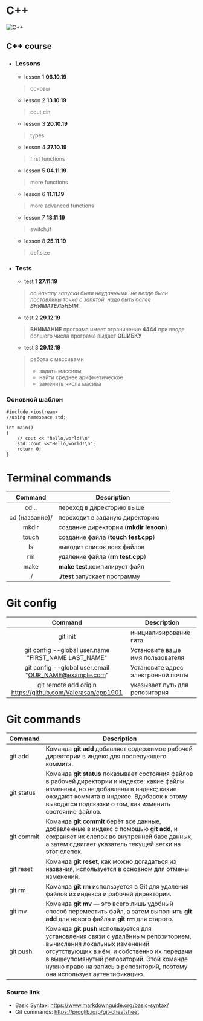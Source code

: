 # C++
![C++](https://upload.wikimedia.org/wikipedia/commons/thumb/1/18/ISO_C%2B%2B_Logo.svg/306px-ISO_C%2B%2B_Logo.svg.png)
## C++ course

 
- ### Lessons 
  - lesson 1 **06.10.19**
  >основы
  - lesson 2 **13.10.19**
  >cout,cin
  - lesson 3 **20.10.19**
  >types
  - lesson 4 **27.10.19**
  >first functions
  - lesson 5 **04.11.19**
  >more functions
  - lesson 6 **11.11.19**
  >more advanced functions
  - lesson 7 **18.11.19**
  >switch,if
  - lesson 8 **25.11.19**
  >def,size
  
- ### Tests
  - test 1 **27.11.19**
  >*по началу запуски были неудачными.*
  >*не везде были поставлины точка с запятой.*
  >*надо быть более ***ВНИМАТЕЛЬНЫМ***.*
  - test 2 **29.12.19**
  >**ВНИМАНИЕ** програма имеет ограничение **4444** при вводе болшего числа програма выдает **ОШИБКУ**
  - test 3 **29.12.19**
  >работа с мвссивами
  >  - задать массивы
  >  - найти среднее арифметическое
  > - заменить числа масива
    
### Основной шаблон
```
#include <iostream>
//using namespace std;

int main()
{
    // cout << "hello,world!\n"
    std::cout <<"Hello,world!\n";
    return 0;
}
``` 
    
    
# Terminal commands
| Command | Description |
|   :---:   |  --------   |
| cd ..  |  переход в директорию выше |
| cd (название)/| переходит в заданую директорию|
| mkdir| создание директории (**mkdir lesoon**) |
|touch|  создание файла (**touch test.cpp**) |
|ls|выводит список всех файлов|
|rm | удаление файла (**rm test.cpp**)|
|make| **make test**,компилирует файл|
|./  | **./test** запускает программу|

# Git config
| Command | Description|
|:---:|-------|
|git init| инициализирование гита |
|git config --global user.name "FIRST_NAME LAST_NAME"|Установите ваше имя пользователя|
|git config --global user.email "OUR_NAME@example.com"|Установите адрес электронной почты|
|git remote add origin https://github.com/Valerasan/cpp1901 | указывает путь для репозитория |

# Git commands
| Command | Description |
| --- | ----------- |
| git add | Команда **git add** добавляет содержимое рабочей директории в индекс для последующего коммита. |
| git status | Команда **git status** показывает состояния файлов в рабочей директории и индексе: какие файлы изменены, но не добавлены в индекс; какие ожидают коммита в индексе. Вдобавок к этому выводятся подсказки о том, как изменить состояние файлов.|
|  git commit   |    Команда **git commit** берёт все данные, добавленные в индекс с помощью **git add**, и сохраняет их слепок во внутренней базе данных, а затем сдвигает указатель текущей ветки на этот слепок.   |
|git reset | Команда **git reset**, как можно догадаться из названия, используется в основном для отмены изменений. |
|git rm|Команда **git rm** используется в Git для удаления файлов из индекса и рабочей директории.|
|git mv|Команда **git mv** — это всего лишь удобный способ переместить файл, а затем выполнить **git add** для нового файла и **git rm** для старого.|
|git push|Команда **git push** используется для установления связи с удалённым репозиторием, вычисления локальных изменений отсутствующих в нём, и собственно их передачи в вышеупомянутый репозиторий. Этой команде нужно право на запись в репозиторий, поэтому она использует аутентификацию.|


### Source link
 - Basic Syntax:
   <https://www.markdownguide.org/basic-syntax/>
 - Git commands:
   <https://proglib.io/p/git-cheatsheet>
